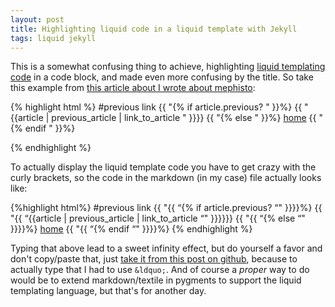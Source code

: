 ```yaml
--- 
layout: post
title: Highlighting liquid code in a liquid template with Jekyll
tags: liquid jekyll
---
```


This is a somewhat confusing thing to achieve, highlighting [liquid templating code][1] in a code block, and made even more confusing by the title. So take this example from [this article about I wrote about mephisto][2]:

{% highlight html %}
#previous link
{{ "{% if article.previous? " }}%}
  {{ "{{article | previous_article | link_to_article " }}}}
{{ "{% else " }}%}
  <a href="/">home</a>
{{ "{% endif " }}%}

{% endhighlight %}


To actually display the liquid template code you have to get crazy with the curly brackets, so the code in the markdown (in my case) file actually looks like:

{%highlight html%}
#previous link
{{ "{{ “{% if article.previous? “" }}}}%}
	{{ "{{ “{{article | previous_article | link_to_article  “" }}}}}}
{{ "{{ “{% else “" }}}}%}
  <a href="/">home</a>
{{ "{{ “{% endif “" }}}}%}
{% endhighlight %}


Typing that above lead to a sweet infinity effect, but do yourself a favor and don't copy/paste that, just [take it from this post on github][3], because to actually type that I had to use `&ldquo;`. And of course a *proper* way to do would be to extend markdown/textile in pygments to support the liquid templating language, but that's for another day.



  [1]: http://liquidmarkup.org/
  [2]: /2009/04/17/mephisto-next-article-link-and-previous-article-link/
  [3]: http://github.com/scottkf/tesoriere.com/blob/master/_posts/2010-08-25-liquid-code-in-a-liquid-template-with-jekyll.markdown#L9-17

